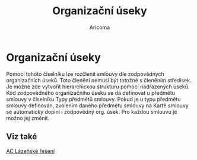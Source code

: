 ﻿---
    title: "Organizační úseky"
    author: Aricoma
    ms.date: 04/30/2018
    ms.topic: article
    ms.prod: dynamics-nav-2017
    ms.contentlocale: cs-cz
    ms.lasthandoff: 04/30/2018
---

# Organizační úseky
Pomocí tohoto číselníku lze rozčlenit smlouvy dle zodpovědných organizačních úseků. Toto členění nemusí být totožné s členěním středisek. 
Je možné zde vytvořit hierarchickou strukturu pomocí nadřazených úseků.
Kód zodpovědného organizačního úseku se dá definovat u předmětu smlouvy v číselníku Typy předmětů smlouvy. Pokud je u typu předmětu smlouvy definován, zvolením daného předmětu smlouvy na Kartě smlouvy se automaticky doplní i zodpovědný org. úsek. Pro každou smlouvu je možno jej změnit. 

## <a name="see-also"></a>Viz také
[AC Lázeňské řešení](spa-solution.md)